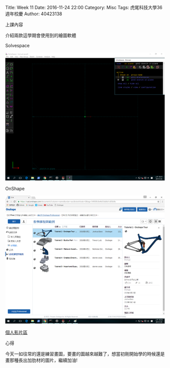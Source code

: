 Title: Week 11
Date: 2016-11-24 22:00
Category: Misc
Tags: 虎尾科技大學36週年校慶
Author: 40423138

上課內容

<!-- PELICAN_END_SUMMARY -->


介紹兩款這學期會使用到的繪圖軟體


<p>Solvespace<p>

<img src="../data/image/W17-1.png" width="800" />

<p>OnShape<p>

<img src="../data/image/W17-2.png" width="800" />



<p><a href="https://vimeo.com/user61521458">個人影片區</a></p>



<p>心得<p>

今天一如往常的還是練習畫圖，要畫的圖越來越難了，想當初剛開始學的時候還是畫那種長出加肋材的圖片，繼續加油!



